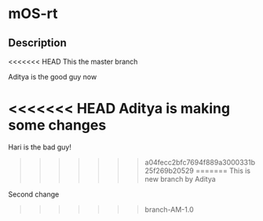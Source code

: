 # mOS-rt

## Description

<<<<<<< HEAD
This the master branch

Aditya is the good guy now

<<<<<<< HEAD
Aditya is making some changes
=======
Hari is the bad guy!
>>>>>>> a04fecc2bfc7694f889a3000331b25f269b20529
=======
This is new branch by Aditya

Second change
>>>>>>> branch-AM-1.0
